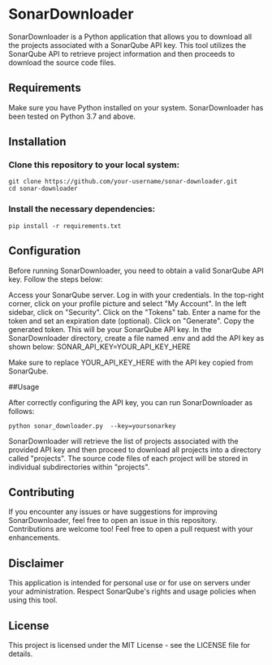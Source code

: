 # SonarDownloader

SonarDownloader is a Python application that allows you to download all the projects associated with a SonarQube API key. This tool utilizes the SonarQube API to retrieve project information and then proceeds to download the source code files.

## Requirements

Make sure you have Python installed on your system. SonarDownloader has been tested on Python 3.7 and above.

## Installation

### Clone this repository to your local system:
```shell
git clone https://github.com/your-username/sonar-downloader.git
cd sonar-downloader
```
### Install the necessary dependencies:
```shell
pip install -r requirements.txt
```

## Configuration

Before running SonarDownloader, you need to obtain a valid SonarQube API key. Follow the steps below:

Access your SonarQube server.
Log in with your credentials.
In the top-right corner, click on your profile picture and select "My Account".
In the left sidebar, click on "Security".
Click on the "Tokens" tab.
Enter a name for the token and set an expiration date (optional).
Click on "Generate".
Copy the generated token. This will be your SonarQube API key.
In the SonarDownloader directory, create a file named .env and add the API key as shown below:
SONAR_API_KEY=YOUR_API_KEY_HERE

Make sure to replace YOUR_API_KEY_HERE with the API key copied from SonarQube.

##Usage

After correctly configuring the API key, you can run SonarDownloader as follows:
```shell
python sonar_downloader.py  --key=yoursonarkey
```

SonarDownloader will retrieve the list of projects associated with the provided API key and then proceed to download all projects into a directory called "projects". The source code files of each project will be stored in individual subdirectories within "projects".

## Contributing

If you encounter any issues or have suggestions for improving SonarDownloader, feel free to open an issue in this repository. Contributions are welcome too! Feel free to open a pull request with your enhancements.

## Disclaimer

This application is intended for personal use or for use on servers under your administration. Respect SonarQube's rights and usage policies when using this tool.

## License

This project is licensed under the MIT License - see the LICENSE file for details.
